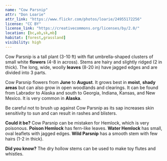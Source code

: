 ```yaml
---
name: "Cow Parsnip"
attr: "Don Loarie"
attr_link: "https://www.flickr.com/photos/loarie/24955172256"
license: "CC BY"
license_link: "https://creativecommons.org/licenses/by/2.0/"
location: [bc,ab,sk,mb]
habitat: [forest,grassland]
visibility: high
---
```

Cow Parsnip is a tall plant (3-10 ft) with flat umbrella-shaped clusters of small white **flowers** (4-8 in across). Stems are hairy and slightly ridged (2 in thick). The long, wide, woolly **leaves** (8-20 in) have jagged edges and are divided into 3 parts.

Cow Parsnip flowers from **June** to **August**. It grows best in **moist**, **shady areas** but can also grow in open woodlands and clearings. It can be found from Labrador to Alaska and south to Georgia, Indiana, Kansas, and New Mexico. It is very common in **Alaska**.

Be careful not to brush up against Cow Parsnip as its sap increases skin sensitivity to sun and can result in rashes and blisters.

**Could it be?** Cow Parsnip can be mistaken for Hemlock, which is very poisonous. **Poison Hemlock** has fern-like leaves. **Water Hemlock** has small, oval leaflets with jagged edges. **Wild Parsnip** has a smooth stem with few hairs (1-2 in thick).

**Did you know?** The dry hollow stems can be used to make toy flutes and whistles.
